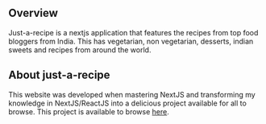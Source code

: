 ## Overview
Just-a-recipe is a nextjs application that features the recipes from top food bloggers from India. This has vegetarian, non vegetarian, desserts, indian sweets and recipes from around the world.

## About just-a-recipe
This website was developed when mastering NextJS and transforming my knowledge in NextJS/ReactJS into a delicious project available for all to browse. This project is available to browse [here](https://just-a-recipe.vercel.app).
